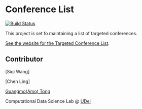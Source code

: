 # Conference List

[![Build Status](https://travis-ci.org/nicolas-van/bootstrap-4-github-pages.svg?branch=master)](https://travis-ci.org/nicolas-van/bootstrap-4-github-pages)

This project is set fo maintaining a list of targeted conferences.

[See the website for the Targeted Conference List](https://cdslabamotong.github.io/conference-list/).

## Contributor
[Siqi Wang]

[Chen Ling]

[Guangmo(Amo) Tong](http://udel.edu/~amotong/)  

Computational Data Science Lab @ [UDel](https://www.cis.udel.edu/)

